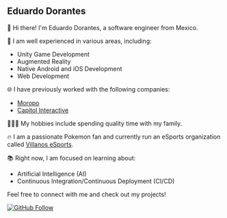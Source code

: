 ## Eduardo Dorantes

👋 Hi there! I'm Eduardo Dorantes, a software engineer from Mexico.

🚀 I am well experienced in various areas, including:

- Unity Game Development
- Augmented Reality
- Native Android and iOS Development
- Web Development

🌐 I have previously worked with the following companies:

- [Moropo](https://moropo.com)
- [Capitol Interactive](https://capitol-interactive.com)

👨‍👩‍👦 My hobbies include spending quality time with my family.

🔥 I am a passionate Pokemon fan and currently run an eSports organization called [Villanos eSports](https://villanospokemon.com).

📚 Right now, I am focused on learning about:

- Artificial Intelligence (AI)
- Continuous Integration/Continuous Deployment (CI/CD)

Feel free to connect with me and check out my projects!

[![GitHub Follow](https://img.shields.io/github/followers/doranteseduardo?label=Follow&style=social)](https://github.com/doranteseduardo)
